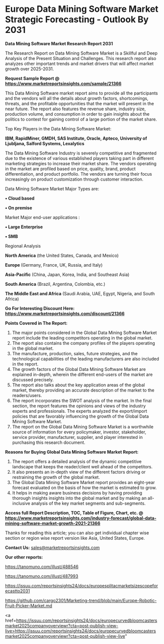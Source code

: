 # Europe Data Mining Software Market Strategic Forecasting - Outlook By 2031

<strong>Data Mining Software Market Research Report 2031</strong>

The Research Report on Data Mining Software Market is a Skillful and Deep Analysis of the Present Situation and Challenges. This research report also analyzes other important trends and market drivers that will affect market growth over 2025-2031.

<strong>Request Sample Report @ <a href=https://www.marketreportsinsights.com/sample/21366>https://www.marketreportsinsights.com/sample/21366</a></strong>

This Data Mining Software market report aims to provide all the participants and the vendors will all the details about growth factors, shortcomings, threats, and the profitable opportunities that the market will present in the near future. The report also features the revenue share, industry size, production volume, and consumption in order to gain insights about the politics to contest for gaining control of a large portion of the market share.

Top Key Players in the Data Mining Software Market:

<strong>IBM, RapidMiner, GMDH, SAS Institute, Oracle, Apteco, University of Ljubljana, Salford Systems, Lexalytics</strong>

The Data Mining Software Industry is severely competitive and fragmented due to the existence of various established players taking part in different marketing strategies to increase their market share. The vendors operating in the market are profiled based on price, quality, brand, product differentiation, and product portfolio. The vendors are turning their focus increasingly on product customization through customer interaction.

Data Mining Software Market Major Types are:

<strong>• Cloud based

• On premise</strong>

Market Major end-user applications :

<strong>• Large Enterprise

• SMB</strong>

Regional Analysis

</u><strong><b>North America</b></strong> (the United States, Canada, and Mexico)

<strong><b>Europe </b></strong>(Germany, France, UK, Russia, and Italy)

<strong><b>Asia-Pacific</b></strong> (China, Japan, Korea, India, and Southeast Asia)

<strong><b>South America</b></strong> (Brazil, Argentina, Colombia, etc.)

<strong><b>The Middle East and Africa</b></strong> (Saudi Arabia, UAE, Egypt, Nigeria, and South Africa)

<strong>Go For Interesting Discount Here: <a href=https://www.marketreportsinsights.com/discount/21366>https://www.marketreportsinsights.com/discount/21366</a></strong>

<strong>Points Covered in The Report:</strong>
<ol>
  <li>The major points considered in the Global Data Mining Software Market report include the leading competitors operating in the global market.</li>
  <li>The report also contains the company profiles of the players operating in the global market.</li>
  <li>The manufacture, production, sales, future strategies, and the technological capabilities of the leading manufacturers are also included in the report.</li>
  <li>The growth factors of the Global Data Mining Software Market are explained in-depth, wherein the different end-users of the market are discussed precisely.</li>
  <li>The report also talks about the key application areas of the global market, thereby providing an accurate description of the market to the readers/users.</li>
  <li>The report incorporates the SWOT analysis of the market. In the final section, the report features the opinions and views of the industry experts and professionals. The experts analyzed the export/import policies that are favorably influencing the growth of the Global Data Mining Software Market.</li>
  <li>The report on the Global Data Mining Software Market is a worthwhile source of information for every policymaker, investor, stakeholder, service provider, manufacturer, supplier, and player interested in purchasing this research document.</li>
</ol>
<strong>Reasons for Buying Global Data Mining Software Market Report:</strong>

<ol>
  <li>The report offers a detailed analysis of the dynamic competitive landscape that keeps the reader/client well ahead of the competitors.</li>
  <li>It also presents an in-depth view of the different factors driving or restraining the growth of the global market.</li>
  <li>The Global Data Mining Software Market report provides an eight-year forecast evaluated on the basis of how the market is estimated to grow.</li>
  <li>It helps in making aware business decisions by having providing thorough insights insights into the global market and by making an all-inclusive analysis of the key market segments and sub-segments.</li>
</ol>
<strong>Access full Report Description, TOC, Table of Figure, Chart, etc. @ <a href=https://www.marketreportsinsights.com/industry-forecast/global-data-mining-software-market-growth-2021-21366>https://www.marketreportsinsights.com/industry-forecast/global-data-mining-software-market-growth-2021-21366</a></strong>


Thanks for reading this article; you can also get individual chapter wise section or region wise report version like Asia, United States, Europe.

<strong>Contact Us:</strong>
sales@marketreportsinsights.com

<strong>Our other reports:</strong>

<a href=https://tanomuno.com/illust/488546>https://tanomuno.com/illust/488546</a>

<a href=https://tanomuno.com/illust/487993>https://tanomuno.com/illust/487993</a>

<a href=https://issuu.com/reportsinsights24/docs/europesplitacmarketsizescopeforecastto2031>https://issuu.com/reportsinsights24/docs/europesplitacmarketsizescopeforecastto2031</a>

<a href=https://github.com/cargo2301/Marketing-trend/blob/main/Europe-Robotic-Fruit-Picker-Market.md>https://github.com/cargo2301/Marketing-trend/blob/main/Europe-Robotic-Fruit-Picker-Market.md</a>

<a href=https://issuu.com/reportsinsights24/docs/europecurvedbloomcastersmarket2025companyoverviewr?cta=post-publish-view-live>https://issuu.com/reportsinsights24/docs/europecurvedbloomcastersmarket2025companyoverviewr?cta=post-publish-view-live</a>"
